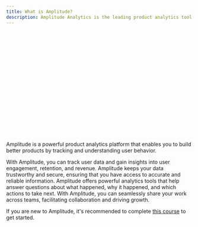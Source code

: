 ```yaml
---
title: What is Amplitude?
description: Amplitude Analytics is the leading product analytics tool. It helps you gather and democratize data about how users engage with your apps.
---
```

<script src="https://fast.wistia.com/embed/medias/g704qzqk6e.jsonp" async></script><script src="https://fast.wistia.com/assets/external/E-v1.js" async></script><div class="wistia_responsive_padding" style="padding:56.25% 0 0 0;position:relative;"><div class="wistia_responsive_wrapper" style="height:100%;left:0;position:absolute;top:0;width:100%;"><div class="wistia_embed wistia_async_g704qzqk6e videoFoam=true" style="height:100%;position:relative;width:100%"><div class="wistia_swatch" style="height:100%;left:0;opacity:0;overflow:hidden;position:absolute;top:0;transition:opacity 200ms;width:100%;"><img src="https://fast.wistia.com/embed/medias/g704qzqk6e/swatch" style="filter:blur(5px);height:100%;object-fit:contain;width:100%;" alt="" aria-hidden="true" onload="this.parentNode.style.opacity=1;" /></div></div></div></div>

Amplitude is a powerful product analytics platform that enables you to build better products by tracking and understanding user behavior. 

With Amplitude, you can track user data and gain insights into user engagement, retention, and revenue. Amplitude keeps your data trustworthy and secure, ensuring that you have access to accurate and reliable information. Amplitude offers powerful analytics tools that help answer questions about what happened, why it happened, and which actions to take next. With Amplitude, you can seamlessly share your work across teams, facilitating collaboration and driving growth.

If you are new to Amplitude, it's recommended to complete [this course](https://academy.amplitude.com/path/getting-started-with-amplitude-analytics-learning-path) to get started.
